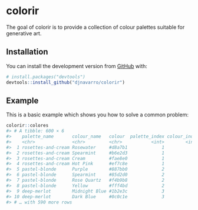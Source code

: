 
<!-- README.md is generated from README.Rmd. Please edit that file -->

# colorir

<!-- badges: start -->
<!-- badges: end -->

The goal of colorir is to provide a collection of colour palettes
suitable for generative art.

## Installation

You can install the development version from
[GitHub](https://github.com/) with:

``` r
# install.packages("devtools")
devtools::install_github("djnavarro/colorir")
```

## Example

This is a basic example which shows you how to solve a common problem:

``` r
colorir::colores
#> # A tibble: 600 × 6
#>    palette_name       colour_name   colour  palette_index colour_index url      
#>    <chr>              <chr>         <chr>           <int>        <int> <chr>    
#>  1 rosettes-and-cream Rosewater     #d8a7b1             1            1 https://…
#>  2 rosettes-and-cream Spearmint     #b6e2d3             1            2 https://…
#>  3 rosettes-and-cream Cream         #fae8e0             1            3 https://…
#>  4 rosettes-and-cream Hot Pink      #ef7c8e             1            4 https://…
#>  5 pastel-blonde      Purple        #887bb0             2            1 https://…
#>  6 pastel-blonde      Spearmint     #85d2d0             2            2 https://…
#>  7 pastel-blonde      Rose Quartz   #f4b9b8             2            3 https://…
#>  8 pastel-blonde      Yellow        #fff4bd             2            4 https://…
#>  9 deep-merlot        Midnight Blue #1b2e3c             3            1 https://…
#> 10 deep-merlot        Dark Blue     #0c0c1e             3            2 https://…
#> # … with 590 more rows
```
